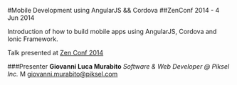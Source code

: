 #Mobile Development using AngularJS && Cordova
##ZenConf 2014 - 4 Jun 2014

Introduction of how to build mobile apps using AngularJS, Cordova and Ionic Framework.

Talk presented at [Zen Conf 2014](http://zencoders.org/zenconf/2014/)

###Presenter
**Giovanni Luca Murabito**
*Software & Web Developer @ Piksel Inc.*
M giovanni.murabito@piksel.com
